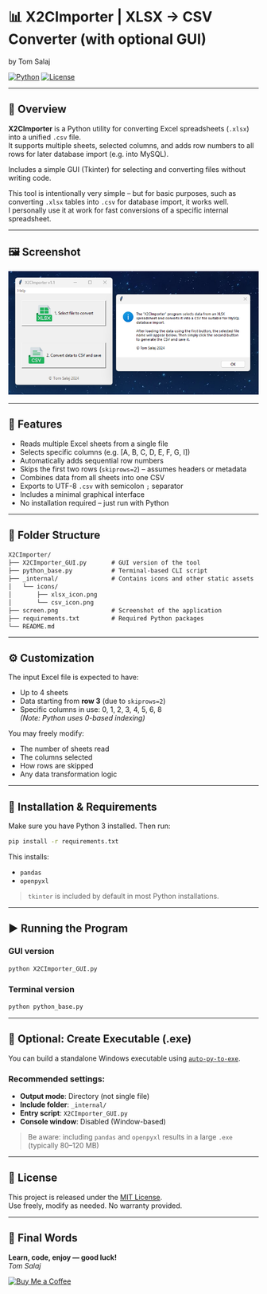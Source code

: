 # 📊 X2CImporter | XLSX → CSV Converter (with optional GUI)
by Tom Salaj

[![Python](https://img.shields.io/badge/python-3.11-blue)](https://www.python.org/)
[![License](https://img.shields.io/badge/license-MIT-green)](https://github.com/tom591/X2CImporter?tab=MIT-1-ov-file)

---

## 🧩 Overview

**X2CImporter** is a Python utility for converting Excel spreadsheets (`.xlsx`) into a unified `.csv` file.  
It supports multiple sheets, selected columns, and adds row numbers to all rows for later database import (e.g. into MySQL).

Includes a simple GUI (Tkinter) for selecting and converting files without writing code.

This tool is intentionally very simple – but for basic purposes, such as converting `.xlsx` tables into `.csv` for database import, it works well.  
I personally use it at work for fast conversions of a specific internal spreadsheet.

---

## 🖼️ Screenshot

![GUI Preview](screen.png)

---

## 🚀 Features

- Reads multiple Excel sheets from a single file
- Selects specific columns (e.g. [A, B, C, D, E, F, G, I])
- Automatically adds sequential row numbers
- Skips the first two rows (`skiprows=2`) – assumes headers or metadata
- Combines data from all sheets into one CSV
- Exports to UTF-8 `.csv` with semicolon `;` separator
- Includes a minimal graphical interface
- No installation required – just run with Python

---

## 📁 Folder Structure

```
X2CImporter/
├── X2CImporter_GUI.py       # GUI version of the tool
├── python_base.py           # Terminal-based CLI script
├── _internal/               # Contains icons and other static assets
│   └── icons/
│       ├── xlsx_icon.png
│       └── csv_icon.png
├── screen.png               # Screenshot of the application
├── requirements.txt         # Required Python packages
└── README.md
```

---

## ⚙️ Customization

The input Excel file is expected to have:
- Up to 4 sheets
- Data starting from **row 3** (due to `skiprows=2`)
- Specific columns in use: 0, 1, 2, 3, 4, 5, 6, 8  
  *(Note: Python uses 0-based indexing)*

You may freely modify:
- The number of sheets read
- The columns selected
- How rows are skipped
- Any data transformation logic

---

## 💾 Installation & Requirements

Make sure you have Python 3 installed. Then run:

```bash
pip install -r requirements.txt
```

This installs:

- `pandas`
- `openpyxl`

> `tkinter` is included by default in most Python installations.

---

## ▶️ Running the Program

### GUI version

```bash
python X2CImporter_GUI.py
```

### Terminal version

```bash
python python_base.py
```

---

## 🧱 Optional: Create Executable (.exe)

You can build a standalone Windows executable using [`auto-py-to-exe`](https://github.com/brentvollebregt/auto-py-to-exe).

### Recommended settings:
- **Output mode**: Directory (not single file)
- **Include folder**: `_internal/`
- **Entry script**: `X2CImporter_GUI.py`
- **Console window**: Disabled (Window-based)

> Be aware: including `pandas` and `openpyxl` results in a large `.exe` (typically 80–120 MB)

---

## 📝 License

This project is released under the [MIT License](LICENSE).  
Use freely, modify as needed. No warranty provided.

---

## 🚀 Final Words

**Learn, code, enjoy — good luck!**  
*Tom Salaj*

[![Buy Me a Coffee](https://img.buymeacoffee.com/button-api/?text=Buy%20Me%20a%20Coffee&emoji=☕&slug=tomsalaj&button_colour=FFDD00&font_colour=000000&font_family=Arial&outline_colour=000000&coffee_colour=ffffff)](https://www.buymeacoffee.com/tomsalaj)
